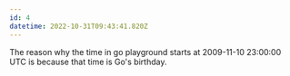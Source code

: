 ```yaml
---
id: 4
datetime: 2022-10-31T09:43:41.820Z
---
```


The reason why the time in go playground starts at 2009-11-10 23:00:00 UTC is because that time is Go's birthday.
